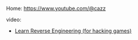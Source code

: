 Home: https://www.youtube.com/@cazz

video:
- [Learn Reverse Engineering (for hacking games)](https://youtu.be/0_Eif2qGK7I)
